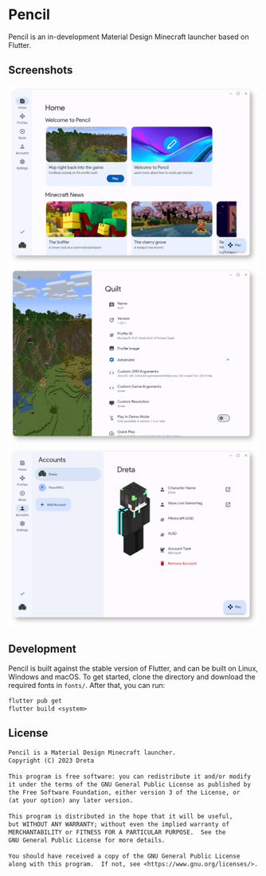 # Pencil

Pencil is an in-development Material Design Minecraft launcher based on Flutter.

## Screenshots

![Home page](screenshots/img1.png)
![Profile edit page](screenshots/img2.png)
![Account details page](screenshots/img3.png)

## Development

Pencil is built against the stable version of Flutter, and can be built on Linux, Windows and macOS. To get started,
clone the directory and download the required fonts in `fonts/`. After that, you can run:

```
flutter pub get
flutter build <system>
```

## License

```
Pencil is a Material Design Minecraft launcher.
Copyright (C) 2023 Dreta

This program is free software: you can redistribute it and/or modify
it under the terms of the GNU General Public License as published by
the Free Software Foundation, either version 3 of the License, or
(at your option) any later version.

This program is distributed in the hope that it will be useful,
but WITHOUT ANY WARRANTY; without even the implied warranty of
MERCHANTABILITY or FITNESS FOR A PARTICULAR PURPOSE.  See the
GNU General Public License for more details.

You should have received a copy of the GNU General Public License
along with this program.  If not, see <https://www.gnu.org/licenses/>.
```
